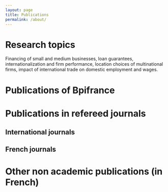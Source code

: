 ```yaml
---
layout: page
title: Publications
permalink: /about/
---
```


# Research topics

Financing of small and medium businesses, loan guarantees, internationalization and firm performance, location choices of multinational firms, impact of international trade on domestic employment and wages.

# Publications of Bpifrance


# Publications in refereed journals

## International journals


## French journals


# Other non academic publications (in French)
